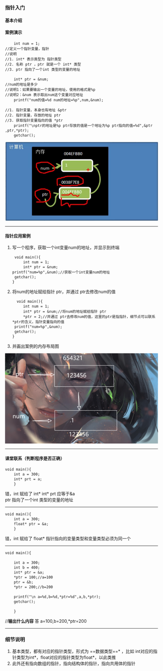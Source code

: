 ### 指针入门
#### 基本介绍



#### 案例演示

		int num = 1;
	//定义一个指针变量，指针
	//说明
	//1. int* 表示类型为 指针类型
	//2. 名称 ptr ，ptr 就是一个 int* 类型
	//3. ptr 指向了一个int 类型的变量的地址
	
		int* ptr = &num;
	//num的地址是多少
	//说明1：如果要输出一个变量的地址，使用的格式是%p
	//说明2：&num 表示取出num这个变量对应地址
		printf("num的值=%d num的地址=%p",num,&num);
	
	//1. 指针变量，本身也有地址 &ptr
	//2. 指针变量，存放的地址 ptr
	//3. 获取指针变量指向的值 *ptr
		printf("\nptr的地址是%p ptr存放的值是一个地址为%p ptr指向的值=%d",&ptr ,ptr,*ptr);
		getchar();

![输入图片描述](012-%E6%8C%87%E9%92%88%E5%85%A5%E9%97%A8_md_files/Snipaste_2021-10-06_16-34-37_20211006163603.png?v=1&type=image&token=V1:OvkbKxJt8IOCCQejaMOSEJB0BG6aWLEDWA2eBbNAqSM)

---

#### 指针应用案例
1. 写一个程序，获取一个int变量num的地址，并显示到终端
	     
	    void main(){
	    	int num = 1;
	    	int* ptr = &num;
       printf("num=%p",&num);//获取一个int变量num的地址
	    getchar();
	   }

2. 将num的地址赋给指针 ptr，并通过 ptr去修改num的值

	     void main(){
	    	int num = 1;
	    	int* ptr = &num;//将num的地址赋给指针 ptr
	    	*ptr = 2;//并通过 ptr去修改num的值，这里的ptr是指指针，细节点可以联系*ptr的含义，指针变量指向的值
        printf("num=%p",&num);
	    getchar();
	   }

3. 并画出案例的内存布局图

![输入图片描述](012-%E6%8C%87%E9%92%88%E5%85%A5%E9%97%A8_md_files/Snipaste_2021-10-06_17-59-42_20211006180000.png?v=1&type=image&token=V1:tO9kXrD_BiDGw9Z7wcgnINZZYvtzYTd2eHHsrCPh0BA)

---
#### 课堂联系（判断程序是否正确）

	void main(){
		int a = 300;
		int* prt = a;
		}

错，int 赋给了 int*
int* prt 应等于&a	
ptr 指向了一个int 类型的变量的地址

---

	void main(){
		int a = 300;
		float* ptr = &a;
		}
错，int 赋给了 float* 
指针指向的变量类型和变量类型必须为同一个

---

	void main(){
	
		int a = 300;
		int b = 400;
		int* ptr = &a;
		*ptr = 100;//a=100
		ptr = &b;
		*ptr = 200;//b=200
		
		printf("\n a=%d,b=%d,*ptr=%d",a,b,*ptr);
		getchar();
	
		}
//**输出什么内容**
答  a=100,b=200,*ptr=200

---
### 细节说明
1. 基本类型，都有对应的指针类型，形式为 ==数据类型==* ，比如 int对应的指针类型为int*，float对应的指针类型为float*，以此类推
2. 此外还有指向数组的指针，指向结构体的指针，指向共用体的指针

